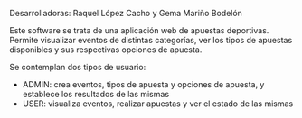Desarrolladoras: Raquel López Cacho y Gema Mariño Bodelón

Este software se trata de una aplicación web de apuestas deportivas. Permite visualizar eventos de distintas categorías, 
ver los tipos de apuestas disponibles y sus respectivas opciones de apuesta. 

Se contemplan dos tipos de usuario: 
  - ADMIN: crea eventos, tipos de apuesta y opciones de apuesta, y establece los resultados de las mismas
  - USER: visualiza eventos, realizar apuestas y ver el estado de las mismas
